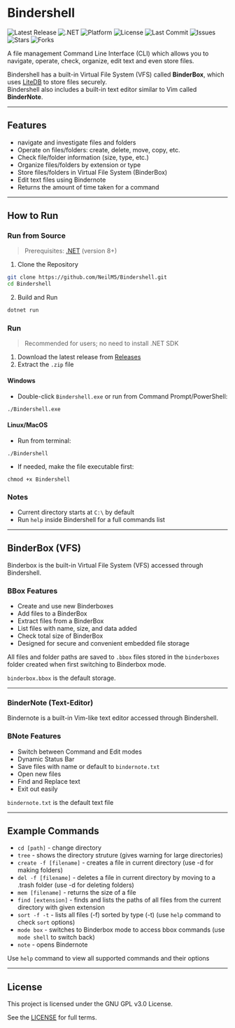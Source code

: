 # Bindershell

![Latest Release](https://img.shields.io/github/v/release/NeilM5/BinderShell?label=latest%20version)
![.NET](https://img.shields.io/badge/.NET-9.0-blueviolet)
![Platform](https://img.shields.io/badge/platform-Windows-green)
![License](https://img.shields.io/github/license/NeilM5/BinderShell)
![Last Commit](https://img.shields.io/github/last-commit/NeilM5/BinderShell)
![Issues](https://img.shields.io/github/issues/NeilM5/BinderShell)
![Stars](https://img.shields.io/github/stars/NeilM5/BinderShell?style=social)
![Forks](https://img.shields.io/github/forks/NeilM5/BinderShell?style=social)

A file management Command Line Interface (CLI) which allows you to navigate, operate, check, organize, edit text and even store files.

Bindershell has a built-in Virtual File System (VFS) called **BinderBox**, which uses [LiteDB](https://www.litedb.org/) to store files securely.\
Bindershell also includes a built-in text editor similar to Vim called **BinderNote**.

---

## Features
- navigate and investigate files and folders
- Operate on files/folders: create, delete, move, copy, etc.
- Check file/folder information (size, type, etc.)
- Organize files/folders by extension or type
- Store files/folders in Virtual File System (BinderBox)
- Edit text files using Bindernote
- Returns the amount of time taken for a command

---

## How to Run
### Run from Source
> Prerequisites: [.NET](https://dotnet.microsoft.com/download) (version 8+)
1. Clone the Repository
```bash
git clone https://github.com/NeilM5/Bindershell.git
cd Bindershell
```
2. Build and Run
```bash
dotnet run
```
### Run
> Recommended for users; no need to install .NET SDK

1. Download the latest release from [Releases](https://github.com/NeilM5/Bindershell/releases)
2. Extract the `.zip` file

#### Windows
- Double-click `Bindershell.exe` or run from Command Prompt/PowerShell:
```bash
./Bindershell.exe
```

#### Linux/MacOS
- Run from terminal:
```
./Bindershell
```
- If needed, make the file executable first:
```
chmod +x Bindershell
```

### Notes
- Current directory starts at `C:\` by default
- Run `help` inside Bindershell for a full commands list

---

## BinderBox (VFS)
Binderbox is the built-in Virtual File System (VFS) accessed through Bindershell.

### BBox Features
- Create and use new Binderboxes
- Add files to a BinderBox
- Extract files from a BinderBox
- List files with name, size, and data added
- Check total size of BinderBox
- Designed for secure and convenient embedded file storage

All files and folder paths are saved to `.bbox` files stored in the `binderboxes` folder created when first switching to Binderbox mode.

`binderbox.bbox` is the default storage.

---

### BinderNote (Text-Editor)
Bindernote is a built-in Vim-like text editor accessed through Bindershell.

### BNote Features
- Switch between Command and Edit modes
- Dynamic Status Bar
- Save files with name or default to `bindernote.txt`
- Open new files
- Find and Replace text
- Exit out easily

`bindernote.txt` is the default text file

---

## Example Commands
- `cd [path]` - change directory
- `tree` - shows the directory struture (gives warning for large directories)
- `create -f [filename]` - creates a file in current directory (use -d for making folders)
- `del -f [filename]` - deletes a file in current directory by moving to a .trash folder (use -d for deleting folders)
- `mem [filename]` - returns the size of a file
- `find [extension]` - finds and lists the paths of all files from the current directory with given extension
- `sort -f -t` - lists all files (-f) sorted by type (-t) (use `help` command to check `sort` options)
- `mode box` - switches to Binderbox mode to access bbox commands (use `mode shell` to switch back)
- `note` - opens Bindernote

Use `help` command to view all supported commands and their options

---

## License
This project is licensed under the GNU GPL v3.0 License.

See the [LICENSE](https://github.com/NeilM5/Bindershell?tab=GPL-3.0-1-ov-file) for full terms.



